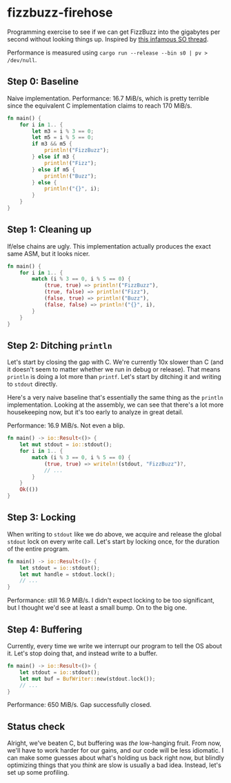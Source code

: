 # fizzbuzz-firehose

Programming exercise to see if we can get FizzBuzz into the gigabytes per second without looking things up.
Inspired by [this infamous SO thread](https://codegolf.stackexchange.com/questions/215216/high-throughput-fizz-buzz/).

Performance is measured using `cargo run --release --bin s0 | pv > /dev/null`.

## Step 0: Baseline

Naive implementation.
Performance: 16.7 MiB/s, which is pretty terrible since the equivalent C implementation claims to reach 170 MiB/s.

```rust
fn main() {
    for i in 1.. {
        let m3 = i % 3 == 0;
        let m5 = i % 5 == 0;
        if m3 && m5 {
            println!("FizzBuzz");
        } else if m3 {
            println!("Fizz");
        } else if m5 {
            println!("Buzz");
        } else {
            println!("{}", i);
        }
    }
}
```

## Step 1: Cleaning up

If/else chains are ugly.
This implementation actually produces the exact same ASM, but it looks nicer.

```rust
fn main() {
    for i in 1.. {
        match (i % 3 == 0, i % 5 == 0) {
            (true, true) => println!("FizzBuzz"),
            (true, false) => println!("Fizz"),
            (false, true) => println!("Buzz"),
            (false, false) => println!("{}", i),
        }
    }
}
```

## Step 2: Ditching `println`

Let's start by closing the gap with C.
We're currently 10x slower than C (and it doesn't seem to matter whether we run in debug or release).
That means `println` is doing a lot more than `printf`.
Let's start by ditching it and writing to `stdout` directly.

Here's a very naive baseline that's essentially the same thing as the `println` implementation.
Looking at the assembly, we can see that there's a lot more housekeeping now, but it's too early to analyze in great detail.

Performance: 16.9 MiB/s.
Not even a blip.

```rust
fn main() -> io::Result<()> {
    let mut stdout = io::stdout();
    for i in 1.. {
        match (i % 3 == 0, i % 5 == 0) {
            (true, true) => writeln!(stdout, "FizzBuzz")?,
            // ...
        }
    }
    Ok(())
}
```

## Step 3: Locking

When writing to `stdout` like we do above, we acquire and release the global `stdout` lock on every write call.
Let's start by locking once, for the duration of the entire program.

```rust
fn main() -> io::Result<()> {
    let stdout = io::stdout();
    let mut handle = stdout.lock();
    // ...
}
```

Performance: still 16.9 MiB/s.
I didn't expect locking to be too significant, but I thought we'd see at least a small bump.
On to the big one.

## Step 4: Buffering

Currently, every time we write we interrupt our program to tell the OS about it.
Let's stop doing that, and instead write to a buffer.

```rust
fn main() -> io::Result<()> {
    let stdout = io::stdout();
    let mut buf = BufWriter::new(stdout.lock());
    // ...
}
```

Performance: 650 MiB/s.
Gap successfully closed.

## Status check
Alright, we've beaten C, but buffering was _the_ low-hanging fruit.
From now, we'll have to work harder for our gains, and our code will be less idiomatic.
I can make some guesses about what's holding us back right now, but blindly optimizing things that you _think_ are slow is usually a bad idea.
Instead, let's set up some profiling.
